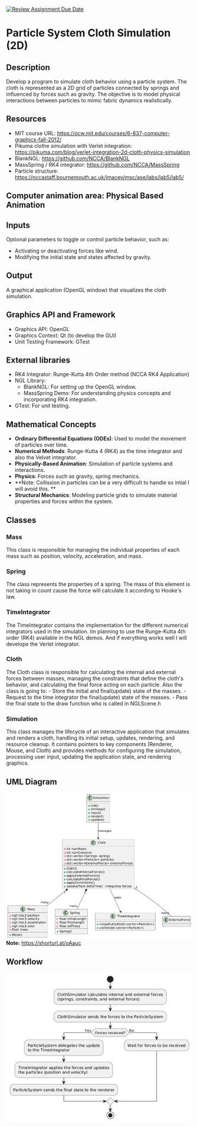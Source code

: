 [![Review Assignment Due Date](https://classroom.github.com/assets/deadline-readme-button-22041afd0340ce965d47ae6ef1cefeee28c7c493a6346c4f15d667ab976d596c.svg)](https://classroom.github.com/a/RM1pL2Qm)

# Particle System Cloth Simulation (2D)

## Description

Develop a program to simulate cloth behavior using a particle system. The cloth is represented as a 2D grid of particles connected by springs and influenced by forces such as gravity. The objective is to model physical interactions between particles to mimic fabric dynamics realistically.

## Resources

- MIT course URL: https://ocw.mit.edu/courses/6-837-computer-graphics-fall-2012/
- Pikuma clothe simulation with Verlet integration: https://pikuma.com/blog/verlet-integration-2d-cloth-physics-simulation
- BlankNGL: https://github.com/NCCA/BlankNGL
- MassSpring / RK4 integrator: https://github.com/NCCA/MassSpring
- Particle structure: https://nccastaff.bournemouth.ac.uk/jmacey/msc/ase/labs/lab5/lab5/

## Computer animation area: Physical Based Animation

## Inputs
Optional parameters to toggle or control particle behavior, such as:
- Activating or deactivating forces like wind.
- Modifying the initial state and states affected by gravity.

## Output
A graphical application (OpenGL window) that visualizes the cloth simulation.

## Graphics API and Framework
- Graphics API: OpenGL
- Graphics Context: Qt (to develop the GUI)
- Unit Testing Framework: GTest

## External libraries
- RK4 Integrator: Runge-Kutta 4th Order method (NCCA RK4 Application)
- NGL Library:
    * BlankNGL: For setting up the OpenGL window.
    * MassSpring Demo: For understanding physics concepts and incorporating RK4 integration.
- GTest: For unit testing.

## Mathematical Concepts
- **Ordinary Differential Equations (ODEs)**: Used to model the movement of particles over time.
- **Numerical Methods**: Runge-Kutta 4 (RK4) as the time integrator and also the Velvet integrator.
- **Physically-Based Animation**: Simulation of particle systems and interactions.
- **Physics**: Forces such as gravity, spring mechanics.
- **Note: Collission in particles can be a very difficult to handle so intial I will avoid this. **
- **Structural Mechanics**: Modeling particle grids to simulate material properties and forces within the system.

## Classes

### Mass
This class is responsible for managing the individual properties of each mass such as position, velocity, acceleration, and mass.

### Spring
The class represents the properties of a spring. The mass of this element is not taking in count cause the force will calculate it according to Hooke's law.

### TimeIntegrator
The TimeIntegrator contains the implementation for the different numerical integrators used in the simulation. Im planning to use the Runge-Kutta 4th order (RK4) available in the NGL demos. And if everything works well I will develope the Verlet integrator.

### Cloth
The Cloth class is responsible for calculating the internal and external forces between masses, managing the constraints that define the cloth's behavior, and calculating the final force acting on each particle.
Also the class is going to: 
    - Store the initial and final(update) state of the masses.
    - Request to the time integrator the final(update) state of the masses.
    - Pass the final state to the draw function who is called in NGLScene.h

### Simulation
This class manages the lifecycle of an interactive application that simulates and renders a cloth, handling its initial setup, updates, rendering, and resource cleanup. It contains pointers to key components (Renderer, Mouse, and Cloth) and provides methods for configuring the simulation, processing user input, updating the application state, and rendering graphics.

## UML Diagram

![UML-diagram](images/UML_Cloth_Simulation_02.png)
**Note:** https://shorturl.at/oAauc

## Workflow
![workflow](images/Workflow.jpeg) 
